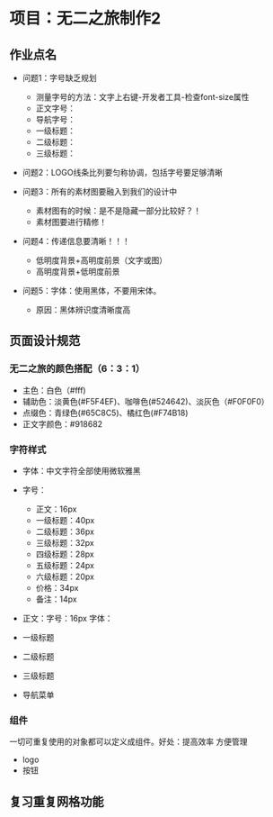 # 项目：无二之旅制作2

## 作业点名

- 问题1：字号缺乏规划

  - 测量字号的方法：文字上右键-开发者工具-检查font-size属性
  - 正文字号：
  - 导航字号：
  - 一级标题：
  - 二级标题：
  - 三级标题：

- 问题2：LOGO线条比列要匀称协调，包括字号要足够清晰

- 问题3：所有的素材图要融入到我们的设计中

  - 素材图有的时候：是不是隐藏一部分比较好？！
  - 素材图要进行精修！
  
- 问题4：传递信息要清晰！！！

  - 低明度背景+高明度前景（文字或图）
  - 高明度背景+低明度前景
  
- 问题5：字体：使用黑体，不要用宋体。

  - 原因：黑体辨识度清晰度高

## 页面设计规范

### 无二之旅的颜色搭配（6：3：1）

- 主色：白色（#fff)
- 辅助色：淡黄色(#F5F4EF)、咖啡色(#524642)、淡灰色（#F0F0F0）
- 点缀色：青绿色(#65C8C5)、橘红色(#F74B18)
- 正文字颜色：#918682

### 字符样式

- 字体：中文字符全部使用微软雅黑
- 字号：
  - 正文：16px
  - 一级标题：40px
  - 二级标题：36px
  - 三级标题：32px
  - 四级标题：28px
  - 五级标题：24px
  - 六级标题：20px
  - 价格：34px
  - 备注：14px

- 正文：字号：16px  字体： 
- 一级标题
- 二级标题
- 三级标题
- 导航菜单

### 组件

一切可重复使用的对象都可以定义成组件。好处：提高效率 方便管理

- logo
- 按钮

##  复习重复网格功能

